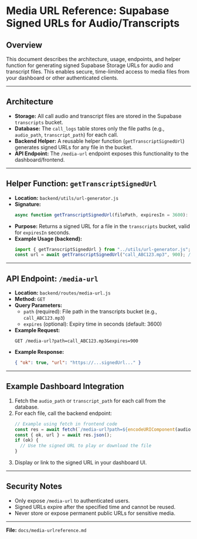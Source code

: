 # Media URL Reference: Supabase Signed URLs for Audio/Transcripts

## Overview
This document describes the architecture, usage, endpoints, and helper function for generating signed Supabase Storage URLs for audio and transcript files. This enables secure, time-limited access to media files from your dashboard or other authenticated clients.

---

## Architecture
- **Storage:** All call audio and transcript files are stored in the Supabase `transcripts` bucket.
- **Database:** The `call_logs` table stores only the file paths (e.g., `audio_path`, `transcript_path`) for each call.
- **Backend Helper:** A reusable helper function (`getTranscriptSignedUrl`) generates signed URLs for any file in the bucket.
- **API Endpoint:** The `/media-url` endpoint exposes this functionality to the dashboard/frontend.

---

## Helper Function: `getTranscriptSignedUrl`
- **Location:** `backend/utils/url-generator.js`
- **Signature:**
  ```js
  async function getTranscriptSignedUrl(filePath, expiresIn = 3600): Promise<string|null>
  ```
- **Purpose:** Returns a signed URL for a file in the `transcripts` bucket, valid for `expiresIn` seconds.
- **Example Usage (backend):**
  ```js
  import { getTranscriptSignedUrl } from "../utils/url-generator.js";
  const url = await getTranscriptSignedUrl("call_ABC123.mp3", 900); // 15 min expiry
  ```

---

## API Endpoint: `/media-url`
- **Location:** `backend/routes/media-url.js`
- **Method:** `GET`
- **Query Parameters:**
  - `path` (required): File path in the transcripts bucket (e.g., `call_ABC123.mp3`)
  - `expires` (optional): Expiry time in seconds (default: 3600)
- **Example Request:**
  ```http
  GET /media-url?path=call_ABC123.mp3&expires=900
  ```
- **Example Response:**
  ```json
  { "ok": true, "url": "https://...signedUrl..." }
  ```

---

## Example Dashboard Integration
1. Fetch the `audio_path` or `transcript_path` for each call from the database.
2. For each file, call the backend endpoint:
   ```js
   // Example using fetch in frontend code
   const res = await fetch(`/media-url?path=${encodeURIComponent(audio_path)}&expires=900`);
   const { ok, url } = await res.json();
   if (ok) {
     // Use the signed URL to play or download the file
   }
   ```
3. Display or link to the signed URL in your dashboard UI.

---

## Security Notes
- Only expose `/media-url` to authenticated users.
- Signed URLs expire after the specified time and cannot be reused.
- Never store or expose permanent public URLs for sensitive media.

---

**File:** `docs/media-urlreference.md`
